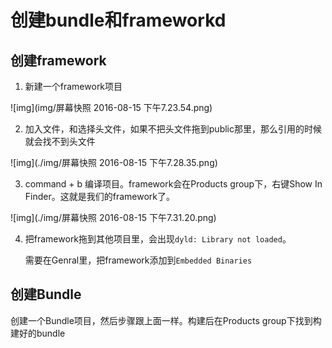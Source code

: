 # 创建bundle和frameworkd

## 创建framework

1. 新建一个framework项目

![img](img/屏幕快照 2016-08-15 下午7.23.54.png)

2. 加入文件，和选择头文件，如果不把头文件拖到public那里，那么引用的时候就会找不到头文件

![img](./img/屏幕快照 2016-08-15 下午7.28.35.png)

3. command + b 编译项目。framework会在Products group下，右键Show In Finder。这就是我们的framework了。

![img](./img/屏幕快照 2016-08-15 下午7.31.20.png)

4. 把framework拖到其他项目里，会出现`dyld: Library not loaded`。

	需要在Genral里，把framework添加到`Embedded Binaries`
	
## 创建Bundle

创建一个Bundle项目，然后步骤跟上面一样。构建后在Products group下找到构建好的bundle